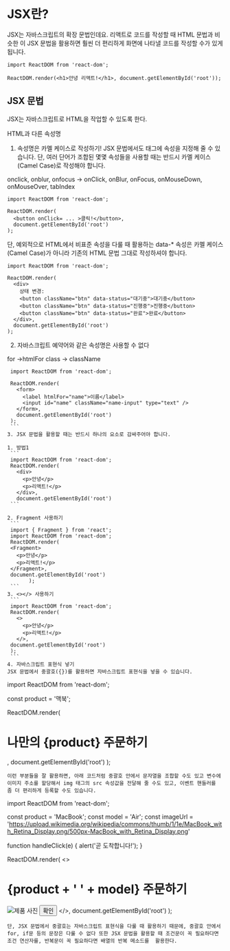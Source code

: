 # JSX란?
JSX는 자바스크립트의 확장 문법인데요. 리액트로 코드를 작성할 때 HTML 문법과 비슷한 이 JSX 문법을 활용하면 훨씬 더 편리하게 화면에 나타낼 코드를 작성할 수가 있게 됩니다.

`import ReactDOM from 'react-dom';`

`ReactDOM.render(<h1>안녕 리액트!</h1>, document.getElementById('root'));`

## JSX 문법
JSX는 자바스크립트로 HTML을 작업할 수 있도록 한다.

HTML과 다른 속성명
1. 속성명은 카멜 케이스로 작성하기!
JSX 문법에서도 태그에 속성을 지정해 줄 수 있습니다. 단, 여러 단어가 조합된 몇몇 속성들을 사용할 때는 반드시 카멜 케이스(Camel Case)로 작성해야 합니다.

 onclick, onblur, onfocus -> onClick, onBlur, onFocus, onMouseDown, onMouseOver, tabIndex 
```
import ReactDOM from 'react-dom';

ReactDOM.render(
  <button onClick= ... >클릭!</button>,
  document.getElementById('root')
);
```
단, 예외적으로 HTML에서 비표준 속성을 다룰 때 활용하는 data-* 속성은 카멜 케이스(Camel Case)가 아니라 기존의 HTML 문법 그대로 작성하셔야 합니다.

```
import ReactDOM from 'react-dom';

ReactDOM.render(
  <div>
    상태 변경: 
    <button className="btn" data-status="대기중">대기중</button>
    <button className="btn" data-status="진행중">진행중</button>
    <button className="btn" data-status="완료">완료</button>
  </div>,
  document.getElementById('root')
);
```

2. 자바스크립트 예약어와 같은 속성명은 사용할 수 없다

  for ->htmlFor
  class -> className

   ```
    import ReactDOM from 'react-dom';

    ReactDOM.render(
      <form>
        <label htmlFor="name">이름</label>
        <input id="name" className="name-input" type="text" />
      </form>,
      document.getElementById('root')
    );
    ```
3. JSX 문법을 활용할 때는 반드시 하나의 요소로 감싸주어야 합니다.

  1. 방법1
    ```
    import ReactDOM from 'react-dom';
    ReactDOM.render(
      <div>
        <p>안녕</p>
        <p>리액트!</p>
      </div>,
      document.getElementById('root')
    ```

  2. Fragment 사용하기
    ```
    import { Fragment } from 'react';
    import ReactDOM from 'react-dom';
    ReactDOM.render(
    <Fragment>
      <p>안녕</p>
      <p>리액트!</p>
    </Fragment>,
    document.getElementById('root')
          );
    ```
  3. <></> 사용하기
    ```
    import ReactDOM from 'react-dom';
    ReactDOM.render(
      <>
        <p>안녕</p>
        <p>리액트!</p>
      </>,
    document.getElementById('root')
    );
    ```
4. 자바스크립트 표현식 넣기 
JSX 문법에서 중괄호({})를 활용하면 자바스크립트 표현식을 넣을 수 있습니다.
  ```
  import ReactDOM from 'react-dom';

  const product = '맥북';

  ReactDOM.render(
    <h1>나만의 {product} 주문하기</h1>,
    document.getElementById('root')
  );
  ```
이런 부분들을 잘 활용하면, 아래 코드처럼 중괄호 안에서 문자열을 조합할 수도 있고 변수에 이미지 주소를 할당해서 img 태그의 src 속성값을 전달해 줄 수도 있고, 이벤트 핸들러를 좀 더 편리하게 등록할 수도 있습니다.
```
import ReactDOM from 'react-dom';

const product = 'MacBook';
const model = 'Air';
const imageUrl = 'https://upload.wikimedia.org/wikipedia/commons/thumb/1/1e/MacBook_with_Retina_Display.png/500px-MacBook_with_Retina_Display.png'

function handleClick(e) {
  alert('곧 도착합니다!');
}

ReactDOM.render(
  <>
    <h1>{product + ' ' + model} 주문하기</h1>
    <img src={imageUrl} alt="제품 사진" />
    <button onClick={handleClick}>확인</button>
  </>,
  document.getElementById('root')
);
```
단, JSX 문법에서 중괄호는 자바스크립트 표현식을 다룰 때 활용하기 때문에, 중괄호 안에서 for, if문 등의 문장은 다룰 수 없다 또한 JSX 문법을 활용할 때 조건문이 꼭 필요하다면 조건 연산자를, 반복문이 꼭 필요하다면 배열의 반복 메소드를  활용한다.
